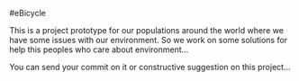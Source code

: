 #eBicycle

This is a project prototype for our populations around the world where we have
some issues with our environment. So we work on some solutions for help this peoples 
who care about environment...



You can send your commit on it or constructive suggestion on this project...
